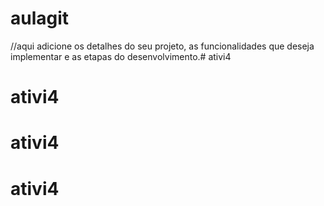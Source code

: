 # aulagit
//aqui adicione os detalhes do seu projeto, as funcionalidades que deseja implementar e
as etapas do desenvolvimento.# ativi4
# ativi4
# ativi4
# ativi4

